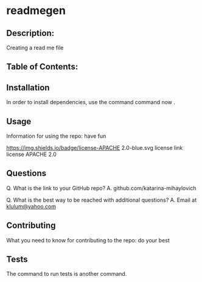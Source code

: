 # readmegen
  ## Description:
  Creating a read me file
  ## Table of Contents:

  ## Installation 
  In order to install dependencies, use the command command now .

  ## Usage
  Information for using the repo: have fun


  https://img.shields.io/badge/license-APACHE 2.0-blue.svg
  license link
  license APACHE 2.0

  ## Questions
  Q. What is the link to your GitHub repo?
  A. github.com/katarina-mihaylovich

  Q. What is the best way to be reached with additional questions?
  A. Email at klulum@yahoo.com

  ## Contributing
  What you need to know for contributing to the repo: do your best

  ## Tests
  The command to run tests is another command.
